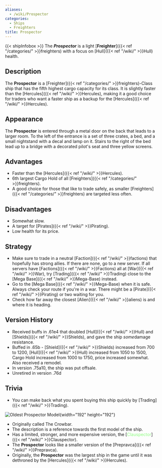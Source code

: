 ```yaml
---
aliases:
  - /wiki/Prospector
categories:
  - Ships
  - Freighters
title: Prospector
---
```


{{< shipInfobox >}} The **_Prospector_** is a light [**Freighter**]({{< ref "/categories/" >}}freighters) with a focus on [Hull]({{< ref "/wiki/" >}}Hull) health.

## Description

The **Prospector** is a [Freighter]({{< ref "/categories/" >}}freighters)-Class ship that has the fifth highest cargo capacity for its class. It is slightly faster than the [Hercules]({{< ref "/wiki/" >}}Hercules), making it a good choice for traders who want a faster ship as a backup for the [Hercules]({{< ref "/wiki/" >}}Hercules).

## Appearance

The **Prospector** is entered through a metal door on the back that leads to a larger room. To the left of the entrance is a set of three crates, a bed, and a small nightstand with a decal and lamp on it. Stairs to the right of the bed lead up to a bridge with a decorated pilot's seat and three yellow screens.

## Advantages 

- Faster than the [Hercules]({{< ref "/wiki/" >}}Hercules).
- 6th largest Cargo Hold of all [Freighters]({{< ref "/categories/" >}}freighters).
- A good choice for those that like to trade safely, as smaller [Freighters]({{< ref "/categories/" >}}freighters) are targeted less often.

## Disadvantages

- Somewhat slow.
- A target for [Pirates]({{< ref "/wiki/" >}}Pirating).
- Low health for its price.

## Strategy

- Make sure to trade in a neutral [Faction]({{< ref "/wiki/" >}}factions) that hopefully has strong allies. If there are none, go to a new server. If all servers have [Factions]({{< ref "/wiki/" >}}Factions) all at [War]({{< ref "/wiki/" >}}War), try [Trading]({{< ref "/wiki/" >}}Trading) close to the [Mega Base]({{< ref "/wiki/" >}}Mega-Base) instead.
- Go to the [Mega Base]({{< ref "/wiki/" >}}Mega-Base) when it is safe. Always check your route if you're in a war. There might be a [Pirate]({{< ref "/wiki/" >}}Pirating) or two waiting for you.
- Check how far away the closest [Alien]({{< ref "/wiki/" >}}aliens) is and where it is heading.

## Version History

- Received buffs in .61e4 that doubled [Hull]({{< ref "/wiki/" >}}Hull) and [Shields]({{< ref "/wiki/" >}}Shields), and gave the ship *some*damage resistance.
- Buffed in .65b - [Shield]({{< ref "/wiki/" >}}Shields) increased from 700 to 1200, [Hull]({{< ref "/wiki/" >}}Hull) increased from 1050 to 1500, Cargo Hold increased from 1000 to 1750, price increased somewhat. Also received a remodel.
- In version .75a10, the ship was put offsale.
- Unretired in version .76d

## Trivia

- You can make back what you spent buying this ship quickly by [Trading]({{< ref "/wiki/" >}}Trading).

![Oldest Prospector
Model](RBGalaxyProspector.jpg "Oldest Prospector Model"){width="192" height="192"}

- Originally called The Crowbar.
- The description is a reference towards the first model of the ship.
- Has a limited, stronger, and more expensive version, the [<span style="color:#8dfc80">Clauspector</span>]({{< ref "/wiki/" >}}Clauspector).
- The **Prospector** looks like a smaller version of the [Prepravca]({{< ref "/wiki/" >}}Prepravca).
- Originally, the **Prospector** was the largest ship in the game until it was dethroned by the [Hercules]({{< ref "/wiki/" >}}Hercules).
